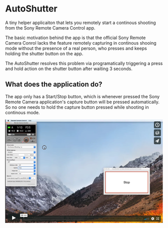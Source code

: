 # AutoShutter

A tiny helper applicaiton that lets you remotely start a continous shooting from the Sony Remote Camera Control app.

The basic motivation behind the app is that the official Sony Remote Camera Conrol lacks the feature remotely capturing in continous shooing mode without the presence of a real person, who presses and keeps holding the shutter button on the app. 

The AutoShutter resolves this problem via programatically triggering a press and hold action on the shutter button after waiting 3 seconds.  

## What does the application do?

The app only has a Start/Stop button, which is whenever pressed the Sony Remote Camera application's capture button will be pressed automatically. So no one needs to hold the capture button pressed while shooting in continous mode. 

[![Vimeo intro video](Screenshots/Vimeo_thumbnail.png)](https://vimeo.com/257507389)
